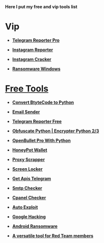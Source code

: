 <b>
Here I put my free and vip tools list



# Vip

- <a href="https://github.com/Mr-Spect3r/My-Tools/blob/main/Vip/Telegram-Reporter.md"> Telegram Reporter Pro

- <a href="https://github.com/Mr-Spect3r/My-Tools/blob/main/Vip/Instagram-Reporter.md">Instagram Reporter

- <a href="https://github.com/Mr-Spect3r/My-Tools/blob/main/Vip/Cracker.md">Instagram Cracker

- Ransomware Windows


# Free Tools

- <a href="https://github.com/Mr-Spect3r/Bytecode2Py">Convert BtyteCode to Python

- <a href="https://github.com/esfelorm/Email-Bomber">Email Sender

- <a href="https://github.com/Mr-Spect3r/Telegram-Reporter">Telegram Reporter Free

- <a href="https://github.com/Mr-Spect3r/PyObfuscate">Obfuscate Python | Encrypter Python 2/3

- <a href="https://github.com/Mr-Spect3r/OpenBulletPro">OpenBullet Pro With Python

- <a href="https://github.com/Mr-Spect3r/HoneyPot-Wallet">HoneyPot Wallet

- <a href="https://github.com/Mr-Spect3r/Proxy-Scrapper">Proxy Scrapper

- <a href="https://github.com/Mr-Spect3r/Screen-Locker">Screen Locker

- <a href="https://github.com/esfelurm/Apis-Telegram"> Get Apis Telegram

- <a href="https://github.com/esfelurm/SMTP-CHECKER"> Smtp Checker

- <a href="https://github.com/esfelurm/cpanel-checker"> Cpanel Checker

- <a href="https://github.com/esfelurm/AutoExploit"> Auto Exploit

- <a href="https://github.com/esfelurm/google-hacking"> Google Hacking

- <a href="https://github.com/esfelurm/android-ransomware"> Android Ransomware 

- <a href="https://github.com/esfelurm/AdjustableSpanner"> A versatile tool for Red Team members






</b>
